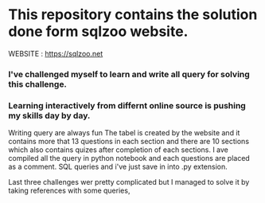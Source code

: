 # This repository contains the solution done form sqlzoo website.
WEBSITE : https://sqlzoo.net 
### I've challenged myself to learn and write all query for solving this challenge.
### Learning interactively from differnt online source is pushing my skills day by day.
Writing query are always fun
The tabel is created by the website and it contains more that 13 questions in each section and there are 10 sections which also contains quizes after completion of each sections. I ave compiled all the query in python notebook and each questions are placed as a comment. SQL queries and i've just save in into .py extension.

Last three challenges wer pretty complicated but I managed to solve it by taking references with some queries,
